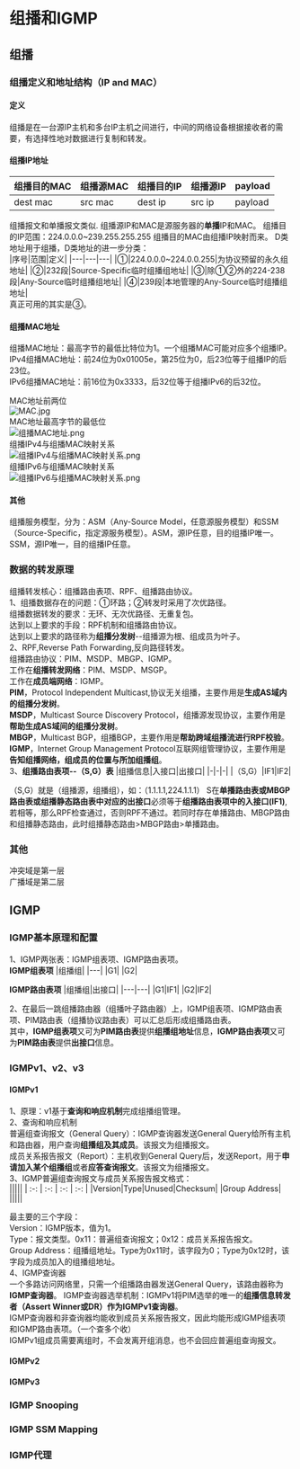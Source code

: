 # 组播和IGMP

## 组播
### 组播定义和地址结构（IP and MAC）
#### 定义
组播是在一台源IP主机和多台IP主机之间进行，中间的网络设备根据接收者的需要，有选择性地对数据进行复制和转发。  
#### 组播IP地址
| 组播目的MAC | 组播源MAC | 组播目的IP | 组播源IP | payload |
| ---- | ---- | ---- | ---- | ---- |
| dest mac | src mac | dest ip | src ip | payload |

组播报文和单播报文类似.
组播源IP和MAC是源服务器的**单播**IP和MAC。
组播目的IP范围：224.0.0.0~239.255.255.255
组播目的MAC由组播IP映射而来。
D类地址用于组播，D类地址的进一步分类：  
|序号|范围|定义|
|---|---|---|
|①|224.0.0.0~224.0.0.255|为协议预留的永久组地址|
|②|232段|Source-Specific临时组播组地址|
|③|除①②外的224-238段|Any-Source临时组播组地址|
|④|239段|本地管理的Any-Source临时组播组地址|  
真正可用的其实是③。
#### 组播MAC地址
组播MAC地址：最高字节的最低比特位为1。一个组播MAC可能对应多个组播IP。  
IPv4组播MAC地址：前24位为0x01005e，第25位为0，后23位等于组播IP的后23位。  
IPv6组播MAC地址：前16位为0x3333，后32位等于组播IPv6的后32位。  
  
MAC地址前两位  
![MAC.jpg](https://s2.loli.net/2022/05/15/kE3AnNdI1YGWzB4.jpg)  
MAC地址最高字节的最低位  
![组播MAC地址.png](https://s2.loli.net/2022/05/15/uhQGifc4Iw1ST36.png)  
组播IPv4与组播MAC映射关系  
![组播IPv4与组播MAC映射关系.png](https://s2.loli.net/2022/05/15/aLk7rMObq5H8FDN.png)  
组播IPv6与组播MAC映射关系  
![组播IPv6与组播MAC映射关系.png](https://s2.loli.net/2022/05/15/2e8KZ1aONmhpUA3.png)
#### 其他
组播服务模型，分为：ASM（Any-Source Model，任意源服务模型）和SSM（Source-Specific，指定源服务模型）。ASM，源IP任意，目的组播IP唯一。SSM，源IP唯一，目的组播IP任意。
### 数据的转发原理
组播转发核心：组播路由表项、RPF、组播路由协议。  
1、组播数据存在的问题：①环路；②转发时采用了次优路径。  
组播数据转发的要求：无环、无次优路径、无重复包。  
达到以上要求的手段：RPF机制和组播路由协议。  
达到以上要求的路径称为**组播分发树**--组播源为根、组成员为叶子。  
2、RPF,Reverse Path Forwarding,反向路径转发。  
组播路由协议：PIM、MSDP、MBGP、IGMP。  
工作在**组播转发网络**：PIM、MSDP、MSGP。  
工作在**成员端网络**：IGMP。  
**PIM**，Protocol Independent Multicast,协议无关组播，主要作用是**生成AS域内的组播分发树**。  
**MSDP**，Multicast Source Discovery Protocol，组播源发现协议，主要作用是**帮助生成AS域间的组播分发树**。  
**MBGP**，Multicast BGP，组播BGP，主要作用是**帮助跨域组播流进行RPF校验**。  
**IGMP**，Internet Group Management Protocol互联网组管理协议，主要作用是**告知组播网络，组成员的位置与所加组播组**。  
3、**组播路由表项--（S,G）表**
|组播信息|入接口|出接口|
|-|-|-|
|（S,G）|IF1|IF2|  

（S,G）就是（组播源，组播组），如：（1.1.1.1,224.1.1.1）
S在**单播路由表或MBGP路由表或组播静态路由表中对应的出接口**必须等于**组播路由表项中的入接口(IF1)**,若相等，那么RPF检查通过，否则RPF不通过。若同时存在单播路由、MBGP路由和组播静态路由，此时组播静态路由>MBGP路由>单播路由。

### 其他
冲突域是第一层  
广播域是第二层
## IGMP
### IGMP基本原理和配置
1、IGMP两张表：IGMP组表项、IGMP路由表项。  
**IGMP组表项**
|组播组|
|---|
|G1|
|G2|

**IGMP路由表项**
|组播组|出接口|
|---|---|
|G1|IF1|
|G2|IF2|  

2、在最后一跳组播路由器（组播叶子路由器）上，IGMP组表项、IGMP路由表项、PIM路由表（组播协议路由表）可以汇总后形成组播路由表。  
其中，**IGMP组表项**又可为**PIM路由表**提供**组播组地址**信息，**IGMP路由表项**又可为**PIM路由表**提供**出接口**信息。  


### IGMPv1、v2、v3
#### IGMPv1
1、原理：v1基于**查询和响应机制**完成组播组管理。  
2、查询和响应机制  
普遍组查询报文（General Query）：IGMP查询器发送General Query给所有主机和路由器，用户查询**组播组及其成员**。该报文为组播报文。  
成员关系报告报文（Report）：主机收到General Query后，发送Report，用于**申请加入某个组播组**或者**应答查询报文**。该报文为组播报文。  
3、IGMP普遍组查询报文与成员关系报告报文格式：  
|||||
| :-: | :-: | :-: | :-: |
|Version|Type|Unused|Checksum|
|Group Address|
|||||

最主要的三个字段：  
Version：IGMP版本，值为1。  
Type：报文类型。0x11：普遍组查询报文；0x12：成员关系报告报文。  
Group Address：组播组地址。Type为0x11时，该字段为0；Type为0x12时，该字段为成员加入的组播组地址。  
4、IGMP查询器  
一个多路访问网络里，只需一个组播路由器发送General Query，该路由器称为**IGMP查询器**。
IGMP查询器选举机制：IGMPv1将PIM选举的唯一的**组播信息转发者（Assert Winner或DR）**作为**IGMPv1查询器**。  
IGMP查询器和非查询器均能收到成员关系报告报文，因此均能形成IGMP组表项和IGMP路由表项。（一个查多个收）  
IGMPv1组成员需要离组时，不会发离开组消息，也不会回应普遍组查询报文。  
#### IGMPv2

#### IGMPv3




### IGMP Snooping

### IGMP SSM Mapping

### IGMP代理
